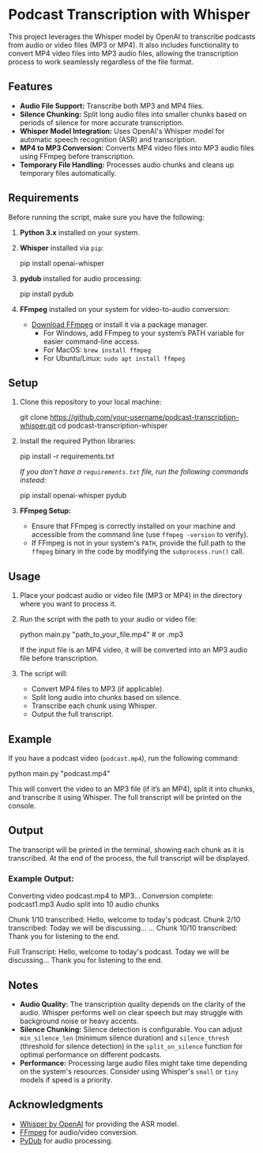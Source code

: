 # Podcast Transcription with Whisper

This project leverages the Whisper model by OpenAI to transcribe podcasts from audio or video files (MP3 or MP4). It also includes functionality to convert MP4 video files into MP3 audio files, allowing the transcription process to work seamlessly regardless of the file format.

## Features

- **Audio File Support:** Transcribe both MP3 and MP4 files.
- **Silence Chunking:** Split long audio files into smaller chunks based on periods of silence for more accurate transcription.
- **Whisper Model Integration:** Uses OpenAI's Whisper model for automatic speech recognition (ASR) and transcription.
- **MP4 to MP3 Conversion:** Converts MP4 video files into MP3 audio files using FFmpeg before transcription.
- **Temporary File Handling:** Processes audio chunks and cleans up temporary files automatically.

## Requirements

Before running the script, make sure you have the following:

1. **Python 3.x** installed on your system.
2. **Whisper** installed via `pip`:
   
   pip install openai-whisper
  
3. **pydub** installed for audio processing:
   
   pip install pydub
   
4. **FFmpeg** installed on your system for video-to-audio conversion:
   - [Download FFmpeg](https://ffmpeg.org/download.html) or install it via a package manager.
     - For Windows, add FFmpeg to your system’s PATH variable for easier command-line access.
     - For MacOS: `brew install ffmpeg`
     - For Ubuntu/Linux: `sudo apt install ffmpeg`

## Setup

1. Clone this repository to your local machine:
   
   git clone https://github.com/your-username/podcast-transcription-whisper.git
   cd podcast-transcription-whisper
   

2. Install the required Python libraries:
   
   pip install -r requirements.txt
   

   *If you don't have a `requirements.txt` file, run the following commands instead:*
   
   pip install openai-whisper pydub
   

3. **FFmpeg Setup:**
   - Ensure that FFmpeg is correctly installed on your machine and accessible from the command line (use `ffmpeg -version` to verify).
   - If FFmpeg is not in your system's `PATH`, provide the full path to the `ffmpeg` binary in the code by modifying the `subprocess.run()` call.

## Usage

1. Place your podcast audio or video file (MP3 or MP4) in the directory where you want to process it.

2. Run the script with the path to your audio or video file:
   
   python main.py "path_to_your_file.mp4"  # or .mp3
   

   If the input file is an MP4 video, it will be converted into an MP3 audio file before transcription.

3. The script will:
   - Convert MP4 files to MP3 (if applicable).
   - Split long audio into chunks based on silence.
   - Transcribe each chunk using Whisper.
   - Output the full transcript.

## Example

If you have a podcast video (`podcast.mp4`), run the following command:


python main.py "podcast.mp4"


This will convert the video to an MP3 file (if it’s an MP4), split it into chunks, and transcribe it using Whisper. The full transcript will be printed on the console.

## Output

The transcript will be printed in the terminal, showing each chunk as it is transcribed. At the end of the process, the full transcript will be displayed.

### Example Output:


Converting video podcast.mp4 to MP3...
Conversion complete: podcast1.mp3
Audio split into 10 audio chunks

Chunk 1/10 transcribed: Hello, welcome to today's podcast.
Chunk 2/10 transcribed: Today we will be discussing...
...
Chunk 10/10 transcribed: Thank you for listening to the end.

Full Transcript: 
Hello, welcome to today's podcast. Today we will be discussing... Thank you for listening to the end.


## Notes

- **Audio Quality:** The transcription quality depends on the clarity of the audio. Whisper performs well on clear speech but may struggle with background noise or heavy accents.
- **Silence Chunking:** Silence detection is configurable. You can adjust `min_silence_len` (minimum silence duration) and `silence_thresh` (threshold for silence detection) in the `split_on_silence` function for optimal performance on different podcasts.
- **Performance:** Processing large audio files might take time depending on the system's resources. Consider using Whisper's `small` or `tiny` models if speed is a priority.

## Acknowledgments

- [Whisper by OpenAI](https://github.com/openai/whisper) for providing the ASR model.
- [FFmpeg](https://ffmpeg.org/) for audio/video conversion.
- [PyDub](https://pydub.com/) for audio processing.

